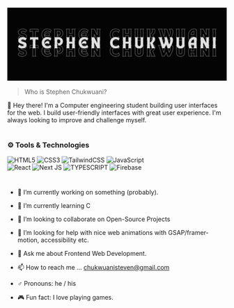 ![Banner](assets/Black-Modern-3D-Artist-Twitter-Header.png)

> Who is Stephen Chukwuani? 

<p align="left">
👋 Hey there! I'm a Computer engineering student building user interfaces for the web. I build user-friendly interfaces with great user experience. I'm always looking to improve and challenge myself.
</p>

#

### ⚙️ Tools & Technologies
![HTML5](https://img.shields.io/badge/html5-%23E34F26.svg?style=for-the-badge&logo=html5&logoColor=white)
![CSS3](https://img.shields.io/badge/CSS3-1572B6?style=for-the-badge&logo=css3&logoColor=white)
![TailwindCSS](https://img.shields.io/badge/tailwindcss-%2338B2AC.svg?style=for-the-badge&logo=tailwind-css&logoColor=white)
![JavaScript](https://img.shields.io/badge/javascript-%23323330.svg?style=for-the-badge&logo=javascript&logoColor=%23F7DF1E)
<br/>
![React](https://img.shields.io/badge/react-%2320232a.svg?style=for-the-badge&logo=react&logoColor=%2361DAFB)
![Next JS](https://img.shields.io/badge/Next-black?style=for-the-badge&logo=next.js&logoColor=white)
![TYPESCRIPT](https://img.shields.io/badge/TypeScript-007ACC?style=for-the-badge&logo=typescript&logoColor=white)
![Firebase](https://img.shields.io/badge/firebase-%23000000.svg?style=for-the-badge&logo=firebase&logoColor=#00C7B7)

<!---
![Framer](https://img.shields.io/badge/Framer-black?style=for-the-badge&logo=framer&logoColor=blue)
![Vercel](https://img.shields.io/badge/vercel-%23000000.svg?style=for-the-badge&logo=vercel&logoColor=white)
![Netlify](https://img.shields.io/badge/netlify-%23000000.svg?style=for-the-badge&logo=netlify&logoColor=#00C7B7)
--->

#

- 🔭 I’m currently working on something (probably).

- 🌱 I’m currently learning C

- 💞️ I’m looking to collaborate on Open-Source Projects

- 🤔 I’m looking for help with nice web animations with GSAP/framer-motion, accessibility etc.

- 💬 Ask me about Frontend Web Development.

- 📫 How to reach me ... chukwuanisteven@gmail.com

- ♂️ Pronouns: he / his

- 🎮 Fun fact: I love playing games.



<!---
chukwuani/chukwuani is a ✨ special ✨ repository because its `README.md` (this file) appears on your GitHub profile.
You can click the Preview link to take a look at your changes.
--->
